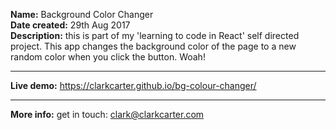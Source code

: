 **Name:** Background Color Changer<br />
**Date created:** 29th Aug 2017<br />
**Description:** this is part of my 'learning to code in React' self directed project. This app changes the background color of the page to a new random color when you click the button. Woah! 

---

**Live demo:** https://clarkcarter.github.io/bg-colour-changer/<br />

---

**More info:** get in touch: <a href="mailto:clark@clarkcarter.com">clark@clarkcarter.com</a>
